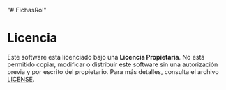 "# FichasRol" 
# Licencia
Este software está licenciado bajo una **Licencia Propietaria**. No está permitido copiar, modificar o distribuir este software sin una autorización previa y por escrito del propietario. Para más detalles, consulta el archivo [LICENSE](LICENSE).